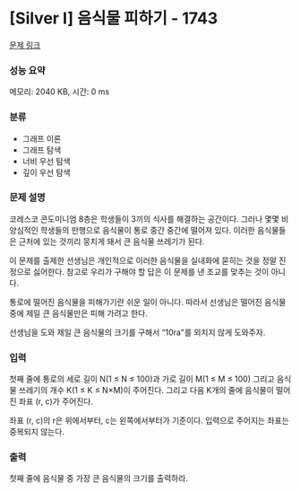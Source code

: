 # [Silver Ⅰ] 음식물 피하기 - 1743

[문제 링크](https://www.acmicpc.net/problem/1743) 

### 성능 요약

메모리: 2040 KB, 시간: 0 ms

### 분류

* 그래프 이론
* 그래프 탐색
* 너비 우선 탐색
* 깊이 우선 탐색

### 문제 설명

코레스코 콘도미니엄 8층은 학생들이 3끼의 식사를 해결하는 공간이다. 그러나 몇몇 비양심적인 학생들의 만행으로 음식물이 통로 중간 중간에 떨어져 있다. 이러한 음식물들은 근처에 있는 것끼리 뭉치게 돼서 큰 음식물 쓰레기가 된다. 

이 문제를 출제한 선생님은 개인적으로 이러한 음식물을 실내화에 묻히는 것을 정말 진정으로 싫어한다. 참고로 우리가 구해야 할 답은 이 문제를 낸 조교를 맞추는 것이 아니다. 

통로에 떨어진 음식물을 피해가기란 쉬운 일이 아니다. 따라서 선생님은 떨어진 음식물 중에 제일 큰 음식물만은 피해 가려고 한다. 

선생님을 도와 제일 큰 음식물의 크기를 구해서 “10ra"를 외치지 않게 도와주자.

### 입력 

첫째 줄에 통로의 세로 길이 N(1 ≤ N ≤ 100)과 가로 길이 M(1 ≤ M ≤ 100) 그리고 음식물 쓰레기의 개수 K(1 ≤ K ≤ N×M)이 주어진다.  그리고 다음 K개의 줄에 음식물이 떨어진 좌표 (r, c)가 주어진다.

좌표 (r, c)의 r은 위에서부터, c는 왼쪽에서부터가 기준이다. 입력으로 주어지는 좌표는 중복되지 않는다.

### 출력 

첫째 줄에 음식물 중 가장 큰 음식물의 크기를 출력하라.